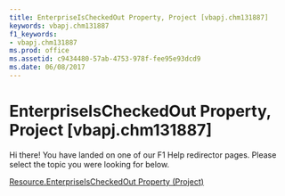 ```yaml
---
title: EnterpriseIsCheckedOut Property, Project [vbapj.chm131887]
keywords: vbapj.chm131887
f1_keywords:
- vbapj.chm131887
ms.prod: office
ms.assetid: c9434480-57ab-4753-978f-fee95e93dcd9
ms.date: 06/08/2017
---
```



# EnterpriseIsCheckedOut Property, Project [vbapj.chm131887]

Hi there! You have landed on one of our F1 Help redirector pages. Please select the topic you were looking for below.

[Resource.EnterpriseIsCheckedOut Property (Project)](http://msdn.microsoft.com/library/b85956e0-1c7f-850d-9566-a8e139fcf570%28Office.15%29.aspx)

